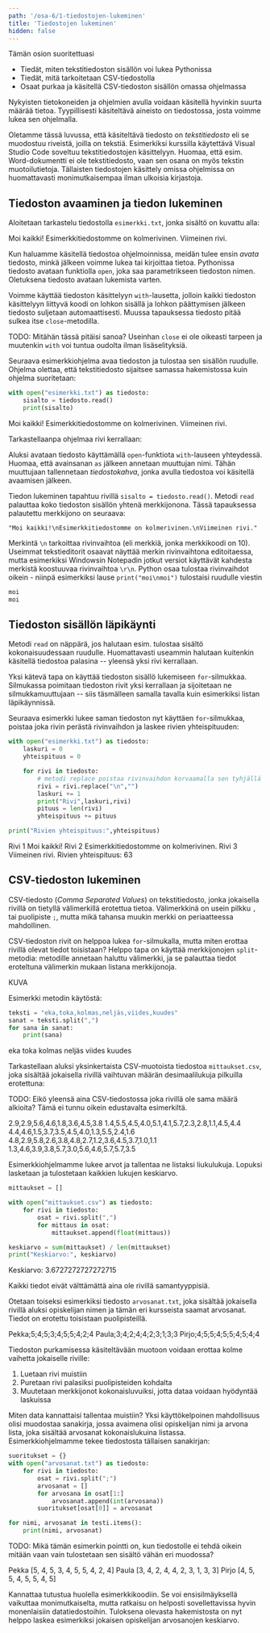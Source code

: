 ```yaml
---
path: '/osa-6/1-tiedostojen-lukeminen'
title: 'Tiedostojen lukeminen'
hidden: false
---
```


<text-box variant='learningObjectives' name='Oppimistavoitteet'>

Tämän osion suoritettuasi

- Tiedät, miten tekstitiedoston sisällön voi lukea Pythonissa
- Tiedät, mitä tarkoitetaan CSV-tiedostolla
- Osaat purkaa ja käsitellä CSV-tiedoston sisällön omassa ohjelmassa

</text-box>

Nykyisten tietokoneiden ja ohjelmien avulla voidaan käsitellä hyvinkin suurta määrää tietoa. Tyypillisesti käsiteltävä aineisto on tiedostossa, josta voimme lukea sen ohjelmalla.

Oletamme tässä luvussa, että käsiteltävä tiedosto on _tekstitiedosto_ eli se muodostuu riveistä, joilla on tekstiä. Esimerkiksi kurssilla käytettävä Visual Studio Code soveltuu tekstitiedostojen käsittelyyn. Huomaa, että esim. Word-dokumentti ei ole tekstitiedosto, vaan sen osana on myös tekstin muotoilutietoja. Tällaisten tiedostojen käsittely omissa ohjelmissa on huomattavasti monimutkaisempaa ilman ulkoisia kirjastoja.

## Tiedoston avaaminen ja tiedon lukeminen

Aloitetaan tarkastelu tiedostolla `esimerkki.txt`, jonka sisältö on kuvattu alla:

<sample-data>

Moi kaikki!
Esimerkkitiedostomme on kolmerivinen.
Viimeinen rivi.

</sample-data>

Kun haluamme käsitellä tiedostoa ohjelmoinnissa, meidän tulee ensin _avata_ tiedosto, minkä jälkeen voimme lukea tai kirjoittaa tietoa. Pythonissa tiedosto avataan funktiolla `open`, joka saa parametrikseen tiedoston nimen. Oletuksena tiedosto avataan lukemista varten.

Voimme käyttää tiedoston käsittelyyn `with`-lausetta, jolloin kaikki tiedoston käsittelyyn liittyvä koodi on lohkon sisällä ja lohkon päättymisen jälkeen tiedosto suljetaan automaattisesti. Muussa tapauksessa tiedosto pitää sulkea itse `close`-metodilla.

TODO: Mitähän tässä pitäisi sanoa? Useinhan `close` ei ole oikeasti tarpeen ja muutenkin `with` voi tuntua oudolta ilman lisäselityksiä.

Seuraava esimerkkiohjelma avaa tiedoston ja tulostaa sen sisällön ruudulle. Ohjelma olettaa, että tekstitiedosto sijaitsee samassa hakemistossa kuin ohjelma suoritetaan:

```python
with open("esimerkki.txt") as tiedosto:
    sisalto = tiedosto.read()
    print(sisalto)
```

<sample-output>

Moi kaikki!
Esimerkkitiedostomme on kolmerivinen.
Viimeinen rivi.

</sample-output>

Tarkastellaanpa ohjelmaa rivi kerrallaan:

Aluksi avataan tiedosto käyttämällä `open`-funktiota `with`-lauseen yhteydessä. Huomaa, että avainsanan `as` jälkeen annetaan muuttujan nimi. Tähän muuttujaan tallennetaan _tiedostokahva_, jonka avulla tiedostoa voi käsitellä avaamisen jälkeen.

Tiedon lukeminen tapahtuu rivillä `sisalto = tiedosto.read()`. Metodi `read` palauttaa koko tiedoston sisällön yhtenä merkkijonona. Tässä tapauksessa palautettu merkkijono on seuraava:

```
"Moi kaikki!\nEsimerkkitiedostomme on kolmerivinen.\nViimeinen rivi."
```

<text-box variant="hint" name="Rivinvaihdot">

Merkintä `\n` tarkoittaa rivinvaihtoa (eli merkkiä, jonka merkkikoodi on 10). Useimmat tekstieditorit osaavat näyttää merkin rivinvaihtona editoitaessa, mutta esimerkiksi Windowsin Notepadin jotkut versiot käyttävät kahdesta merkistä koostuuvaa rivinvaihtoa `\r\n`. Python osaa tulostaa rivinvaihdot oikein - niinpä esimerkiksi lause `print("moi\nmoi")` tulostaisi ruudulle viestin

```txt
moi
moi
```

</text-box>

## Tiedoston sisällön läpikäynti

Metodi `read` on näppärä, jos halutaan esim. tulostaa sisältö kokonaisuudessaan ruudulle. Huomattavasti useammin halutaan kuitenkin käsitellä tiedostoa palasina -- yleensä yksi rivi kerrallaan.

Yksi kätevä tapa on käyttää tiedoston sisällö lukemiseen `for`-silmukkaa. Silmukassa poimitaan tiedoston rivit yksi kerrallaan ja sijoitetaan ne silmukkamuuttujaan -- siis täsmälleen samalla tavalla kuin esimerkiksi listan läpikäynnissä.

Seuraava esimerkki lukee saman tiedoston nyt käyttäen `for`-silmukkaa, poistaa joka rivin perästä rivinvaihdon ja laskee rivien yhteispituuden:

```python
with open("esimerkki.txt") as tiedosto:
    laskuri = 0
    yhteispituus = 0

    for rivi in tiedosto:
        # metodi replace poistaa rivinvaihdon korvaamalla sen tyhjällä
        rivi = rivi.replace("\n","")
        laskuri += 1
        print("Rivi",laskuri,rivi)
        pituus = len(rivi)
        yhteispituus += pituus

print("Rivien yhteispituus:",yhteispituus)
```

<sample-output>

Rivi 1 Moi kaikki!
Rivi 2 Esimerkkitiedostomme on kolmerivinen.
Rivi 3 Viimeinen rivi.
Rivien yhteispituus: 63

</sample-output>

## CSV-tiedoston lukeminen

CSV-tiedosto (_Comma Separated Values_) on tekstitiedosto, jonka jokaisella rivillä on tietyllä välimerkillä erotettua tietoa. Välimerkkinä on usein pilkku `,` tai puolipiste `;`, mutta mikä tahansa muukin merkki on periaatteessa mahdollinen.

CSV-tiedoston rivit on helppoa lukea `for`-silmukalla, mutta miten erottaa rivillä olevat tiedot toisistaan? Helppo tapa on käyttää merkkijonojen `split`-metodia: metodille annetaan haluttu välimerkki, ja se palauttaa tiedot eroteltuna välimerkin mukaan listana merkkijonoja.

KUVA

Esimerkki metodin käytöstä:

```python
teksti = "eka,toka,kolmas,neljäs,viides,kuudes"
sanat = teksti.split(",")
for sana in sanat:
    print(sana)
```

<sample-output>

eka
toka
kolmas
neljäs
viides
kuudes

</sample-output>

Tarkastellaan aluksi yksinkertaista CSV-muotoista tiedostoa `mittaukset.csv`, joka sisältää jokaisella rivillä vaihtuvan määrän desimaalilukuja pilkuilla erotettuna:

TODO: Eikö yleensä aina CSV-tiedostossa joka rivillä ole sama määrä alkioita? Tämä ei tunnu oikein edustavalta esimerkiltä.

<sample-data>

2.9,2.9,5.6,4.6,1.8,3.6,4.5,3.8
1.4,5.5,4.5,4.0,5.1,4.1,5.7,2.3,2.8,1.1,4.5,4.4
4.4,4.6,1.5,3.7,3.5,4.5,4.0,1.3,5.5,2.4,1.6
4.8,2.9,5.8,2.6,3.8,4.8,2.7,1.2,3.6,4.5,3.7,1.0,1.1
1.3,4.6,3.9,3.8,5.7,3.0,5.6,4.6,5.7,5.7,3.5

</sample-data>

Esimerkkiohjelmamme lukee arvot ja tallentaa ne listaksi liukulukuja. Lopuksi lasketaan ja tulostetaan kaikkien lukujen keskiarvo.

```python
mittaukset = []

with open("mittaukset.csv") as tiedosto:
    for rivi in tiedosto:
        osat = rivi.split(",")
        for mittaus in osat:
            mittaukset.append(float(mittaus))

keskiarvo = sum(mittaukset) / len(mittaukset)
print("Keskiarvo:", keskiarvo)
```

<sample-output>

Keskiarvo: 3.6727272727272715

</sample-output>

Kaikki tiedot eivät välttämättä aina ole rivillä samantyyppisiä.

Otetaan toiseksi esimerkiksi tiedosto `arvosanat.txt`, joka sisältää jokaisella rivillä aluksi opiskelijan nimen ja tämän eri kursseista saamat arvosanat. Tiedot on erotettu toisistaan puolipisteillä.

<sample-data>

Pekka;5;4;5;3;4;5;5;4;2;4
Paula;3;4;2;4;4;2;3;1;3;3
Pirjo;4;5;5;4;5;5;4;5;4;4

</sample-data>

Tiedoston purkamisessa käsiteltävään muotoon voidaan erottaa kolme vaihetta jokaiselle riville:

1. Luetaan rivi muistiin
2. Puretaan rivi palasiksi puolipisteiden kohdalta
3. Muutetaan merkkijonot kokonaisluvuiksi, jotta dataa voidaan hyödyntää laskuissa

Miten data kannattaisi tallentaa muistiin? Yksi käyttökelpoinen mahdollisuus olisi muodostaa sanakirja, jossa avaimena olisi opiskelijan nimi ja arvona lista, joka sisältää arvosanat kokonaislukuina listassa. Esimerkkiohjelmamme tekee tiedostosta tällaisen sanakirjan:

```python
suoritukset = {}
with open("arvosanat.txt") as tiedosto:
    for rivi in tiedosto:
        osat = rivi.split(";")
        arvosanat = []
        for arvosana in osat[1:]
            arvosanat.append(int(arvosana))
        suoritukset[osat[0]] = arvosanat

for nimi, arvosanat in testi.items():
    print(nimi, arvosanat)
```

TODO: Mikä tämän esimerkin pointti on, kun tiedostolle ei tehdä oikein mitään vaan vain tulostetaan sen sisältö vähän eri muodossa?

<sample-output>

Pekka [5, 4, 5, 3, 4, 5, 5, 4, 2, 4]
Paula [3, 4, 2, 4, 4, 2, 3, 1, 3, 3]
Pirjo [4, 5, 5, 4, 5, 5, 4, 5]

</sample-output>

Kannattaa tutustua huolella esimerkkikoodiin. Se voi ensisilmäyksellä vaikuttaa monimutkaiselta, mutta ratkaisu on helposti sovellettavissa hyvin monenlaisiin datatiedostoihin. Tuloksena olevasta hakemistosta on nyt helppo laskea esimerkiksi jokaisen opiskelijan arvosanojen keskiarvo.



